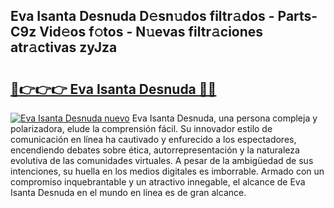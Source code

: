 ## Eva Isanta Desnuda D𝚎sn𝚞dos filtr𝚊dos - Parts-C9z Vid𝚎os f𝚘tos - N𝚞evas filtr𝚊ciones atr𝚊ctivas zyJza

# <h2><a href="http://mbbqe5j.tromn.icu/?c=Eva+Isanta+Desnuda">🔗👉👉👉 Eva Isanta Desnuda 🔗🔗</a></h2>

[![Eva Isanta Desnuda nuevo](https://i.imgur.com/pEAQMta.gif)](http://mbbqe5j.tromn.icu/?c=Eva+Isanta+Desnuda)
Eva Isanta Desnuda, una persona compleja y polarizadora, elude la comprensión fácil. Su innovador estilo de comunicación en línea ha cautivado y enfurecido a los espectadores, encendiendo debates sobre ética, autorrepresentación y la naturaleza evolutiva de las comunidades virtuales. A pesar de la ambigüedad de sus intenciones, su huella en los medios digitales es imborrable. Armado con un compromiso inquebrantable y un atractivo innegable, el alcance de Eva Isanta Desnuda en el mundo en línea es de gran alcance.
